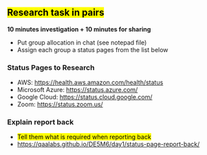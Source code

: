 ## <mark>Research task in pairs</mark>

**10 minutes investigation + 10 minutes for sharing**

- Put group allocation in chat (see notepad file)
- Assign each group a status pages from the list below

### Status Pages to Research

- AWS: https://health.aws.amazon.com/health/status
- Microsoft Azure: https://status.azure.com/
- Google Cloud: https://status.cloud.google.com/
- Zoom: https://status.zoom.us/

### Explain report back

- <mark>Tell them what is required when reporting back</mark>
- https://qaalabs.github.io/DE5M6/day1/status-page-report-back/
